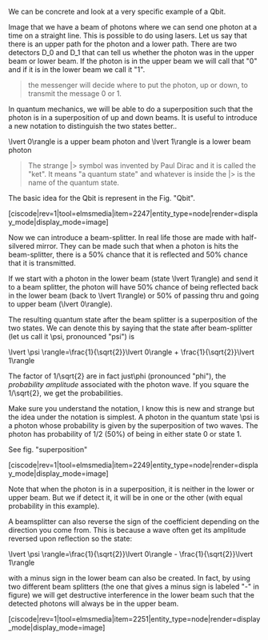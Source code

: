 We can be concrete and look at a very specific example of a Qbit. 

Image that we have a beam of photons where we can send one photon at a time on a straight line. This is possible to do using lasers. Let us say that there is an upper path for the photon and a lower path. There are two detectors <lrn-math>D_0</lrn-math> and <lrn-math>D_1</lrn-math> that can tell us whether the photon was in the upper beam or lower beam. If the photon is in the upper beam we will call that "0" and if it is in the lower beam we call it "1".

> the messenger will decide where to put the photon, up or down, to transmit the message 0 or 1.  

In quantum mechanics, we will be able to do a superposition such that the photon is in a superposition of up and down beams. It is useful to introduce a new notation to distinguish the two states better.. 

<lrn-math>\lvert 0\rangle</lrn-math> is a upper beam photon and 
<lrn-math>\lvert 1\rangle</lrn-math> is a lower beam photon

> The strange |\> symbol was invented by Paul Dirac and it is called the "ket". It means "a quantum state" and whatever is inside the |\> is the name of the quantum state. 

The basic idea for the Qbit is represent in the Fig. "Qbit". 

[ciscode|rev=1|tool=elmsmedia|item=2247|entity_type=node|render=display_mode|display_mode=image]

Now we can introduce a beam-splitter. In real life those are made with half-silvered mirror. They can be made such that when a photon is hits the beam-splitter, there is a 50% chance that it is reflected and 50% chance that it is transmitted. 

If we start with a photon in the lower beam (state <lrn-math>\lvert 1\rangle</lrn-math>) and send it to a beam splitter, the photon will have 50% chance of being reflected back in the lower beam (back to <lrn-math>\lvert 1\rangle</lrn-math>) or 50% of passing thru and going to upper beam (<lrn-math>\lvert 0\rangle</lrn-math>).  

The resulting quantum state after the beam splitter is a superposition of the two states. We can denote this by saying that the state after beam-splitter (let us call it <lrn-math>\psi</lrn-math>, pronounced "psi") is 

<lrn-math>\lvert \psi \rangle=\frac{1}{\sqrt{2}}\lvert 0\rangle + \frac{1}{\sqrt{2}}\lvert 1\rangle</lrn-math>

The factor of <lrn-math>1/\sqrt{2}</lrn-math> are in fact just<lrn-math>\phi</lrn-math> (pronounced "phi"), the *probability amplitude* associated with the photon wave. If you square the <lrn-math>1/\sqrt{2}</lrn-math>, we get the probabilities. 

Make sure you understand the notation, I know this is new and strange but the idea under the notation is simplest. A photon in the quantum state <lrn-math>\psi</lrn-math> is a photon whose probability is given by the superposition of two waves.  The photon has probability of 1/2 (50%) of being in either state 0 or state 1. 

See fig. "superposition"

[ciscode|rev=1|tool=elmsmedia|item=2249|entity_type=node|render=display_mode|display_mode=image]

Note that when the photon is in a superposition, it is neither in the lower or upper beam. But we if detect it, it will be in one or the other (with equal probability in this example). 

A beamsplitter can also reverse the sign of the coefficient depending on the direction you come from. This is because a wave often get its amplitude reversed upon reflection so the state: 

<lrn-math>\lvert \psi \rangle=\frac{1}{\sqrt{2}}\lvert 0\rangle - \frac{1}{\sqrt{2}}\lvert 1\rangle</lrn-math>

with a minus sign in the lower beam can also be created. In fact, by using two different beam splitters (the one that gives a minus sign is labeled "-" in figure) we will get destructive interference in the lower beam such that the detected photons will always be in the upper beam. 

[ciscode|rev=1|tool=elmsmedia|item=2251|entity_type=node|render=display_mode|display_mode=image]
